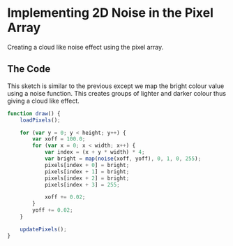 # Implementing 2D Noise in the Pixel Array

Creating a cloud like noise effect using the pixel array.

## The Code

This sketch is similar to the previous except we map the bright colour value using a noise function. This creates groups of lighter and darker colour thus giving a cloud like effect.

```js
function draw() {
	loadPixels();

	for (var y = 0; y < height; y++) {
		var xoff = 100.0;
		for (var x = 0; x < width; x++) {
			var index = (x + y * width) * 4;
			var bright = map(noise(xoff, yoff), 0, 1, 0, 255);
			pixels[index + 0] = bright;
			pixels[index + 1] = bright;
			pixels[index + 2] = bright;
			pixels[index + 3] = 255;

			xoff += 0.02;
		}
		yoff += 0.02;
	}

	updatePixels();
}
```